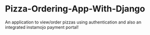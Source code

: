 # Pizza-Ordering-App-With-Django
An application to view/order pizzas using authentication and also an integrated instamojo payment portal!
